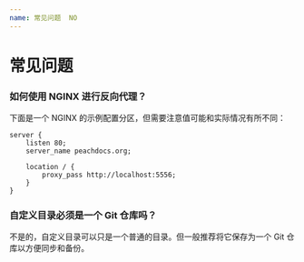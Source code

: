 ```yaml
---
name: 常见问题  NO
---
```


# 常见问题

### 如何使用 NGINX 进行反向代理？

下面是一个 NGINX 的示例配置分区，但需要注意值可能和实际情况有所不同： 

```nginx
server {
	listen 80;
	server_name peachdocs.org;
	
	location / {
		proxy_pass http://localhost:5556;
	}
}
```

### 自定义目录必须是一个 Git 仓库吗？

不是的，自定义目录可以只是一个普通的目录。但一般推荐将它保存为一个 Git 仓库以方便同步和备份。
